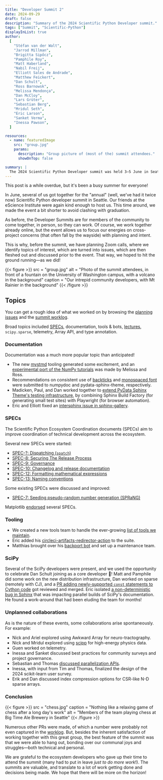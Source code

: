 ```yaml
---
title: "Developer Summit 2"
date: 2024-09-29
draft: false
description: "Summary of the 2024 Scientific Python Developer summit."
tags: ["Summit", "Scientific-Python"]
displayInList: true
author:
  [
    "Stéfan van der Walt",
    "Jarrod Millman",
    "Brigitta Sipőcz",
    "Pamphile Roy",
    "Matt Haberland",
    "Nabil Freij",
    "Elliott Sales de Andrade",
    "Matthew Feickert",
    "Dan Schult",
    "Ross Barnowsk",
    "Melissa Mendonça",
    "Dan McCloy",
    "Lars Grüter",
    "Sebastian Berg",
    "Mridul Seth",
    "Eric Larson",
    "Sanket Verma",
    "Inessa Pawson",
  ]

resources:
  - name: featuredImage
    src: "group.jpg"
    params:
      description: "Group picture of (most of the) summit attendees."
      showOnTop: false

summary: |
  The 2024 Scientific Python Developer summit was held 3–5 June in Seattle. Here's a summary of what we did.
---
```


This post is a while overdue, but it's been a busy summer for everyone!

In June, several of us got together for the "annual" (well, we've had it twice now) Scientific Python developer summit in Seattle.
Our friends at the eScience Institute were again kind enough to host us.
This time around, we made the event a bit shorter to avoid clashing with graduation.

As before, the Developer Summits are for members of the community to come together, in person, so they can work.
Of course, we work together already online, but the event allows us to focus our energies on cross-project concerns (that often fall by the wayside) with planning and intent.

This is why, before the summit, we have planning Zoom calls, where we identify topics of interest, which are turned into issues, which are then fleshed out and discussed prior to the event.
That way, we hoped to hit the ground running—as we did!

{{< figure >}}
src = "group.jpg"
alt = "Photo of the summit attendees, in front of a fountain on the University of Washington campus, with a volcano in the background"
caption = "Our intrepid community developers, with Mt Rainier in the background"
{{< /figure >}}

## Topics

You can get a rough idea of what we worked on by browsing the [planning issues](https://github.com/scientific-python/summit-2024/issues/) and the [summit worklog](https://hackmd.io/wsJVTMYdQGG_Zgz7rgxSzw).

Broad topics included [SPECs](https://scientific-python.org/specs/), documentation, tools & bots, [lectures](https://lectures.scientific-python.org/), `scipy.sparse`, telemetry, Array API, and type annotation.

### Documentation

Documentation was a much more popular topic than anticipated!

- The new [mystmd](https://mystmd.org/guide) tooling generated some excitement, and an [experimental port of the NumPy tutorials](https://github.com/numpy/numpy-tutorials/tree/mystjs) was made by Melissa and Ross.
- Recommendations on consistent use of [backticks](https://github.com/numpy/numpydoc/pull/525) and [monospaced font](https://github.com/pydata/pydata-sphinx-theme/issues/1852) were submitted to numpydoc and pydata-sphinx-theme, respectively.
- Madicken, Paul, and Dan worked together to [extend PyData Sphinx Theme's testing infrastructure](https://github.com/pydata/pydata-sphinx-theme/pull/1861), by combining Sphinx Build Factory (for generating small test sites) with Playwright (for browser automation).
- Eric and Elliott fixed an [intersphinx issue in sphinx-gallery](https://github.com/sphinx-gallery/sphinx-gallery/pull/1320).

### SPECs

The Scientific Python Ecosystem Coordination documents (SPECs) aim to improve coordination of technical development across the ecosystem.

Several new SPECs were started:

- [SPEC-?: Dispatching (`spatch`)](https://hackmd.io/yI1iAqekQIq0a4jLS9WPyw)
- [SPEC-8: Securing The Release Process](https://scientific-python.org/specs/spec-0008/)
- [SPEC-9: Governance](https://scientific-python.org/specs/spec-0009/)
- [SPEC-10: Changelog and release documentation](https://github.com/scientific-python/specs/pull/321)
- [SPEC-12: Formatting mathematical expressions](https://github.com/scientific-python/specs/pull/326)
- [SPEC-13: Naming conventions](https://github.com/scientific-python/specs/pull/324)

Some existing SPECs were discussed and improved:

- [SPEC-7: Seeding pseudo-random number generation (SPRaNG)](https://scientific-python.org/specs/spec-0007/)

Matplotlib [endorsed](https://scientific-python.org/specs/purpose-and-process/#decision-points) several SPECs.

### Tooling

- We created a new tools team to handle the ever-growing [list of tools we maintain](https://tools.scientific-python.org/).
- Eric added his [circleci-artifacts-redirector-action](https://github.com/scientific-python/circleci-artifacts-redirector-action) to the suite.
- Matthias brought over his [backport bot](https://github.com/scientific-python/MeeseeksDev) and set up a maintenance team.

### SciPy

Several of the SciPy developers were present, and we used the opportunity to celebrate Dan Schult joining as a core developer 🎉!
Matt and Pamphile did some work on the new distribution infrastructure, Dan worked on sparse (remotely with CJ), and a [PR adding newly-supported `const` statements to Cython code](https://github.com/scipy/scipy/pull/20891) got reviewed and merged.
Eric isolated [a non-deterministic bug in Sphinx](https://github.com/sphinx-doc/sphinx/issues/12409) that was impacting parallel builds of SciPy's documentation.
He found a work-around that had been eluding the team for months!

### Unplanned collaborations

As is the nature of these events, some collaborations arise spontaneously.
For example:

- Nick and Ariel explored using Awkward Array for neuro-tractography.
- Nick and Mridul explored using [scipp](https://scipp.github.io/index.html) for high-energy physics data.
- Guen worked on telemetry.
- Inessa and Sanket discussed best practices for community surveys and project governance.
- Sebastian and Thomas [discussed parallelization APIs](https://hackmd.io/84thx0ucQ2ab17ZYrBhWRw).
- Inessa, with input from Tim and Thomas, finalized the design of the 2024 scikit-learn user survey.
- Erik and Dan discussed index compression options for CSR-like N-D sparse arrays.

### Conclusion

{{< figure >}}
src = "chess.jpg"
caption = "Nothing like a relaxing game of chess after a long day's work"
alt = "Members of the team playing chess at Big Time Ale Brewery in Seattle"
{{< /figure >}}

Numerous other PRs were made, of which a number were probably not even captured in the [worklog](https://hackmd.io/wsJVTMYdQGG_Zgz7rgxSzw).
But, besides the inherent satisfaction of working together with this great group, the best feature of the summit was that we were able to hang out, bonding over our communal joys and struggles—both technical and personal.

We are grateful to the ecosystem developers who gave up their time to attend the summit (many had to put in leave _just to do more work_!).
The summits are valuable, and translate to a lot of work getting done and decisions being made.
We hope that there will be more on the horizon!
